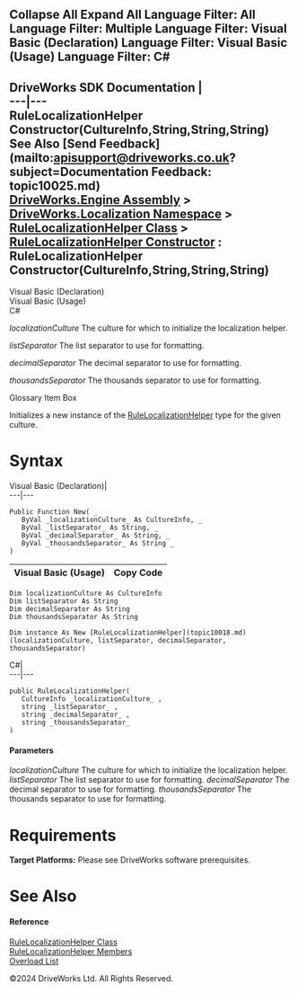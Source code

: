        

 Collapse All Expand All  Language Filter: All  Language Filter: Multiple  Language Filter: Visual Basic (Declaration) Language Filter: Visual Basic (Usage) Language Filter: C#  
---  
DriveWorks SDK Documentation  |   
---|---  
RuleLocalizationHelper Constructor(CultureInfo,String,String,String)   
See Also [Send Feedback](mailto:apisupport@driveworks.co.uk?subject=Documentation Feedback: topic10025.md)  
[DriveWorks.Engine Assembly](topic2156.md) > [DriveWorks.Localization Namespace](topic10015.md) > [RuleLocalizationHelper Class](topic10018.md) > [RuleLocalizationHelper Constructor](topic10024.md) : RuleLocalizationHelper Constructor(CultureInfo,String,String,String)  
---  
  
Visual Basic (Declaration)    
Visual Basic (Usage)    
C# 

_localizationCulture_
    The culture for which to initialize the localization helper.

_listSeparator_
    The list separator to use for formatting.

_decimalSeparator_
    The decimal separator to use for formatting.

_thousandsSeparator_
    The thousands separator to use for formatting.

Glossary Item Box

Initializes a new instance of the [RuleLocalizationHelper](topic10018.md) type for the given culture. 

# Syntax

Visual Basic (Declaration)|   
---|---  
      
    
    Public Function New( _
       ByVal _localizationCulture_ As CultureInfo, _
       ByVal _listSeparator_ As String, _
       ByVal _decimalSeparator_ As String, _
       ByVal _thousandsSeparator_ As String _
    )  
  
Visual Basic (Usage)| Copy Code  
---|---  
      
    
    Dim localizationCulture As CultureInfo
    Dim listSeparator As String
    Dim decimalSeparator As String
    Dim thousandsSeparator As String
     
    Dim instance As New [RuleLocalizationHelper](topic10018.md)(localizationCulture, listSeparator, decimalSeparator, thousandsSeparator)  
  
C#|   
---|---  
      
    
    public RuleLocalizationHelper( 
       CultureInfo _localizationCulture_ ,
       string _listSeparator_ ,
       string _decimalSeparator_ ,
       string _thousandsSeparator_
    )  
  
#### Parameters

 _localizationCulture_
    The culture for which to initialize the localization helper.
_listSeparator_
    The list separator to use for formatting.
_decimalSeparator_
    The decimal separator to use for formatting.
_thousandsSeparator_
    The thousands separator to use for formatting.

# Requirements

**Target Platforms:** Please see DriveWorks software prerequisites.

# See Also

#### Reference

[RuleLocalizationHelper Class](topic10018.md)   
[RuleLocalizationHelper Members](topic10019.md)   
[Overload List](topic10024.md)

©2024 DriveWorks Ltd. All Rights Reserved.
